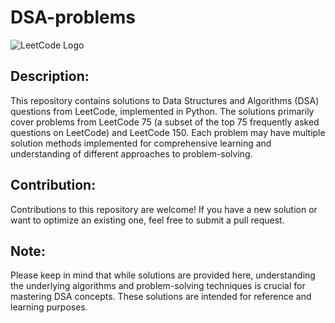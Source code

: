 # DSA-problems
![LeetCode Logo](https://upload.wikimedia.org/wikipedia/commons/1/19/LeetCode_logo_black.png)

## Description:
This repository contains solutions to Data Structures and Algorithms (DSA) questions from LeetCode, implemented in Python. The solutions primarily cover problems from LeetCode 75 (a subset of the top 75 frequently asked questions on LeetCode) and LeetCode 150. Each problem may have multiple solution methods implemented for comprehensive learning and understanding of different approaches to problem-solving.

## Contribution:
Contributions to this repository are welcome! If you have a new solution or want to optimize an existing one, feel free to submit a pull request.

## Note:
Please keep in mind that while solutions are provided here, understanding the underlying algorithms and problem-solving techniques is crucial for mastering DSA concepts. These solutions are intended for reference and learning purposes.
